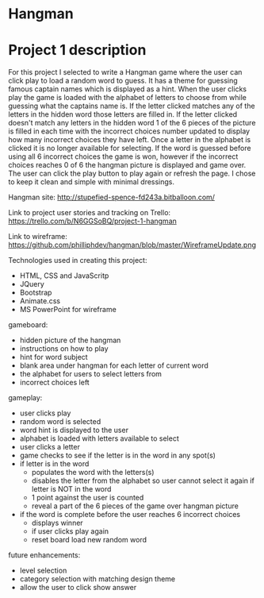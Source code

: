# Hangman
# Project 1 description
For this project I selected to write a Hangman game where the user can click play to load a random word to guess.  It has a theme for guessing famous captain names which is displayed as a hint. When the user clicks play the game is loaded with the alphabet of letters to choose from while guessing what the captains name is.  If the letter clicked matches any of the letters in the hidden word those letters are filled in. If the letter clicked doesn't match any letters in the hidden word 1 of the 6 pieces of the picture is filled in each time with the incorrect choices number updated to display how many incorrect choices they have left.  Once a letter in the alphabet is clicked it is no longer available for selecting. If the word is guessed before using all 6 incorrect choices the game is won, however if the incorrect choices reaches 0 of 6 the hangman picture is displayed and game over.  The user can click the play button to play again or refresh the page. I chose to keep it clean and simple with minimal dressings.
 
Hangman site: http://stupefied-spence-fd243a.bitballoon.com/

Link to project user stories and tracking on Trello: https://trello.com/b/N6GGSoBQ/project-1-hangman

Link to wireframe: https://github.com/philliphdev/hangman/blob/master/WireframeUpdate.png

Technologies used in creating this project:
   - HTML, CSS and JavaScritp
   - JQuery
   - Bootstrap
   - Animate.css
   - MS PowerPoint for wireframe


gameboard:
  - hidden picture of the hangman
  - instructions on how to play
  - hint for word subject
  - blank area under hangman for each letter of current word
  - the alphabet for users to select letters from
  - incorrect choices left
  
  
gameplay:
  - user clicks play
  - random word is selected
  - word hint is displayed to the user
  - alphabet is loaded with letters available to select
  - user clicks a letter
  - game checks to see if the letter is in the word in any spot(s)
  - if letter is in the word 
      - populates the word with the letters(s)
      - disables the letter from the alphabet so user cannot select it again 
    if letter is NOT in the word
      - 1 point against the user is counted
      - reveal a part of the 6 pieces of the game over hangman picture
   - if the word is complete before the user reaches 6 incorrect choices
      - displays winner
      - if user clicks play again
      - reset board load new random word


future enhancements:
  - level selection
  - category selection with matching design theme
  - allow the user to click show answer
  
